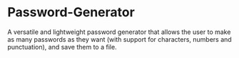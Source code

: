 # Password-Generator
A versatile and lightweight password generator that allows the user to make as many passwords as they want (with support for characters, numbers and punctuation), and save them to a file.
